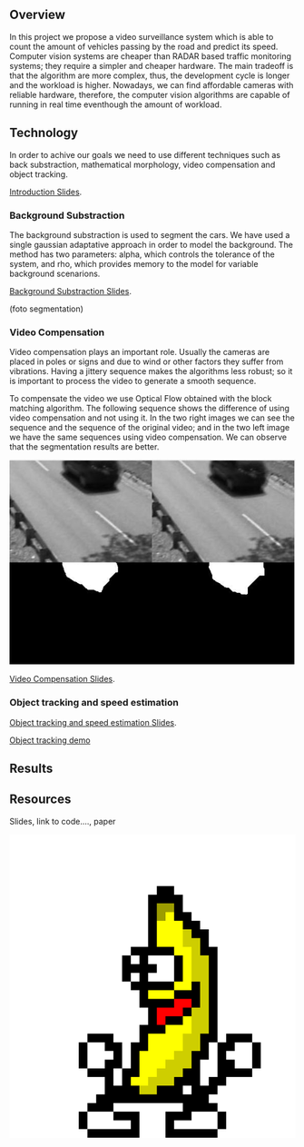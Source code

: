 ## Overview
In this project we propose a video surveillance system which is able to count the amount of vehicles passing by the road and predict its speed. Computer vision systems are cheaper than RADAR based traffic monitoring systems; they require a simpler and cheaper hardware. The main tradeoff is that the algorithm are more complex, thus, the development cycle is longer and the workload is higher. Nowadays, we can find affordable cameras with reliable hardware, therefore, the computer vision algorithms are capable of running in real time eventhough the amount of workload.

## Technology
In order to achive our goals we need to use different techniques such as back substraction, mathematical morphology, video compensation and object tracking.

[Introduction Slides](https://drive.google.com/open?id=1EpXqcSMzcNrI2JHYW7SY0vbjkVu3XePuod6_q5ot_Mc).

### Background Substraction
The background substraction is used to segment the cars. We have used a single gaussian adaptative approach in order to model the background. The method has two parameters: alpha, which controls the tolerance of the system, and rho, which provides memory to the model for variable background scenarions.

[Background Substraction Slides](https://drive.google.com/open?id=1dnUurtSCDUBepMk8pSRPdSBtiIqZMii968DKXVGQXg0).




(foto segmentation)

### Video Compensation
Video compensation plays an important role. Usually the cameras are placed in poles or signs and due to wind or other factors they suffer from vibrations. Having a jittery sequence makes the algorithms less robust; so it is important to process the video to generate a smooth sequence.

To compensate the video we use Optical Flow obtained with the block matching algorithm. The following sequence shows the difference of using video compensation and not using it. In  the two right images we can see the sequence and the sequence of the original video; and in the two left image we have the same sequences using video compensation. We can observe that the segmentation results are better.

<img src="images/compare_compensation.gif" alt="hi" class="inline"/>

[Video Compensation Slides](https://drive.google.com/open?id=1qVJnOOqmPPlsL1DYmORwB7VqqbGexh3oYGV6hWjTOxc).

### Object tracking and speed estimation

[Object tracking and speed estimation Slides](https://drive.google.com/open?id=1qVJnOOqmPPlsL1DYmORwB7VqqbGexh3oYGV6hWjTOxc).

[Object tracking demo](https://www.youtube.com/watch?v=OgIRAjnnJzI)

## Results

## Resources
Slides, link to code...., paper


<img src="images/uno.gif" alt="hi" class="inline"/>
